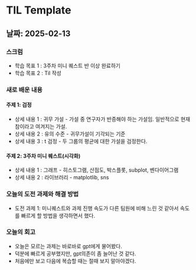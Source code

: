 # TIL Template

## 날짜: 2025-02-13

### 스크럼
- 학습 목표 1 : 3주차 미니 퀘스트 반 이상 완료하기
- 학습 목표 2 : Til 작성

### 새로 배운 내용
#### 주제 1: 검정
- 상세 내용 1 : 귀무 가설 - 가설 중 연구자가 반증해야 하는 가설임. 일반적으로 현재 참이라고 여겨지는 가설.
- 상세 내용 2 : 유의 수준 - 귀무가설이 기각되는 기준
- 상세 내용 3 : t 검정 - 두 그룹의 평균에 대한 가설을 검정한다.

#### 주제 2: 3주차 미니 퀘스트(시각화)
- 상세 내용 1 : 그래프 - 히스토그램, 산점도, 박스플롯, subplot, 벤다이어그램
- 상세 내용 2 : 라이브러리 - matplotlib, sns

### 오늘의 도전 과제와 해결 방법
- 도전 과제 1: 미니퀘스트와 과제 진행 속도가 다른 팀원에 비해 느린 것 같아서 속도를 빠르게 할 방법을 생각하면서 했다.


### 오늘의 회고
- 오늘은 모르는 과제는 바로바로 gpt에게 물어봤다. 
- 덕분에 빠르게 공부했지만, gpt의존이 좀 늘어난 것 같다.
- 처음에만 보고 다음에 복습할 때는 절때 보지 말아야겠다.

